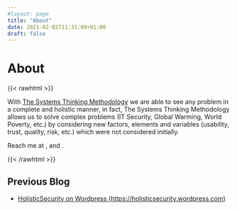 ```yaml
---
#layout: page
title: "About"
date: 2021-02-02T11:31:09+01:00
draft: false
---
```


# About

{{< rawhtml >}}

<section id="about">
     With <a href="https://en.wikipedia.org/wiki/Systems_thinking">The Systems Thinking Methodology</a> we are able to see any problem in a complete and holistic manner, in fact, The Systems Thinking Methodology allows us to solve complex problems (IT Security, Global Warming, World Poverty, etc.) by considering new factors, elements and variables (usability, trust, quality, risk, etc.) which were not considered initially.
      <p>Reach me at
        <a class="icon" target="_blank" rel="noopener" href="https://github.com/chilcano">
          <i class="fab fa-github"></i>
        </a>, 
        <a class="icon" target="_blank" rel="noopener" href="https://www.linkedin.com/in/chilcano/">
          <i class="fab fa-linkedin"></i>
        </a>and 
        <a class="icon" target="_blank" rel="noopener" href="https://twitter.com/chilcano">
          <i class="fab fa-twitter"></i>
        </a>.
      </p>
  </section>

{{< /rawhtml >}}

## Previous Blog
- [HolisticSecurity on Wordpress (https://holisticsecurity.wordpress.com)](https://holisticsecurity.wordpress.com)
